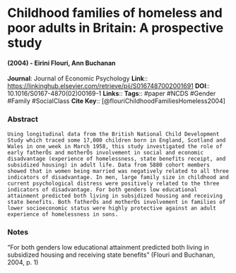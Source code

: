 # Childhood families of homeless and poor adults in Britain: A prospective study
#### (2004) - Eirini Flouri, Ann Buchanan
**Journal**: Journal of Economic Psychology
**Link**:: https://linkinghub.elsevier.com/retrieve/pii/S0167487002001691
**DOI**:: 10.1016/S0167-4870(02)00169-1
**Links**:: 
**Tags**:: #paper #NCDS #Gender #Family #SocialClass 
**Cite Key**:: [@flouriChildhoodFamiliesHomeless2004]

### Abstract

```
Using longitudinal data from the British National Child Development Study which traced some 17,000 children born in England, Scotland and Wales in one week in March 1958, this study investigated the role of early fatherÕs and motherÕs involvement in social and economic disadvantage (experience of homelessness, state benefits receipt, and subsidized housing) in adult life. Data from 5880 cohort members showed that in women being married was negatively related to all three indicators of disadvantage. In men, large family size in childhood and current psychological distress were positively related to the three indicators of disadvantage. For both genders low educational attainment predicted both living in subsidized housing and receiving state benefits. Both fatherÕs and motherÕs involvement in families of lower socioeconomic status were highly protective against an adult experience of homelessness in sons.
```

### Notes

“For both genders low educational attainment predicted both living in subsidized housing and receiving state benefits” (Flouri and Buchanan, 2004, p. 1)